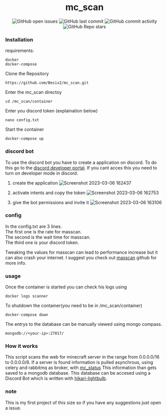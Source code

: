 <div align="center">
  <p align="center"><h1>mc_scan</h1></p>
</div>


<div align="center">
  <img src="https://img.shields.io/github/issues/Besix2/mc_scan" alt="GitHub open issues">
  <img src="https://img.shields.io/github/last-commit/Besix2/mc_scan" alt="GitHub last commit">
  <img src="https://img.shields.io/github/commit-activity/m/Besix2/mc_scan" alt="GitHub commit activity">
  <img src="https://img.shields.io/github/stars/Besix2/mc_scan" alt="GitHub Repo stars">
</div>


### Installation

requirements: 

```
docker  
docker-compose
```
Clone the Repository
``` 
https://github.com/Besix2/mc_scan.git
```
Enter the mc_scan directoy
```
cd /mc_scan/container
```
Enter you discord token (explaination below)
```
nano config.txt
``` 
Start the container
```
docker-compose up
``` 
### discord bot 
To use the discord bot you have to create a application on discord.
To do this go to the [discord developer portal](https://discord.com/developers/applications). If you cant acces this you need to turn on developer mode in discord.

1. create the application
![Screenshot 2023-03-06 162437](https://user-images.githubusercontent.com/92743858/223155994-6d201d41-440b-402a-bfe9-580700755f63.png)

2. activate intents and copy the token
![Screenshot 2023-03-06 162753](https://user-images.githubusercontent.com/92743858/223156203-49067427-5301-4132-b377-f51f17c35663.png)

3. give the bot permissions and invite it
![Screenshot 2023-03-06 163106](https://user-images.githubusercontent.com/92743858/223156449-51e6d79f-548c-44fd-a2b7-045d547bb425.png)


### config
In the config.txt are 3 lines.  
The first one is the rate for masscan.  
The second is the wait time for masscan.  
The third one is your discord token.

Tweaking the values for masscan can lead to performance increase but it can also crash your internet. I suggest you check out [masscan](https://github.com/robertdavidgraham/masscan) github for more info.



### usage

Once the container is started you can check his logs using  
```
docker logs scanner
``` 

To shutdown the container(you need to be in /mc_scan/container)
```
docker-compose down
``` 

The entrys to the database can be manually viewed using mongo compass.
```
mongodb://<your-ip>:27017/
```

### How it works
This script scans the web for minecraft server in the range from 0.0.0.0/16 to 0.0.0.0/8.
If a server is found information is pulled asynchrous, using celery and rabbitmq as broker, with [mc_status](https://github.com/py-mine/mcstatus)
This information than gets saved to a mongodb database.
This database can be accesed using a Discord Bot which is written with [hikari-lightbulb](https://github.com/tandemdude/hikari-lightbulb).

### note

This is my first project of this size so if you have any suggestions just open a issue.
